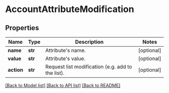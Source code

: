 # AccountAttributeModification

## Properties
Name | Type | Description | Notes
------------ | ------------- | ------------- | -------------
**name** | **str** | Attribute&#39;s name. | [optional] 
**value** | **str** | Attribute&#39;s value. | [optional] 
**action** | **str** | Request list modification (e.g. add to the list). | [optional] 

[[Back to Model list]](../README.md#documentation-for-models) [[Back to API list]](../README.md#documentation-for-api-endpoints) [[Back to README]](../README.md)


